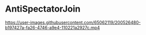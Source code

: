 # AntiSpectatorJoin

https://user-images.githubusercontent.com/65062119/200526480-b197427a-fa26-4746-a9e4-110221a2927c.mp4
